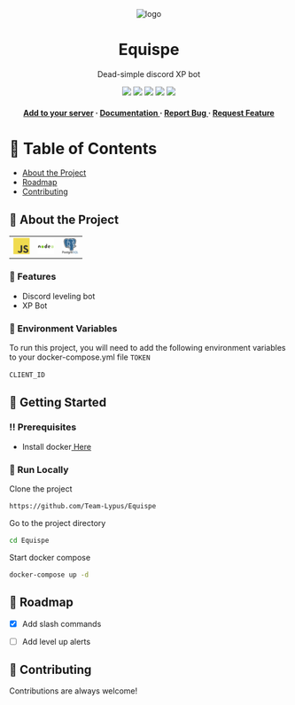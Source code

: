 <div align='center'>

<img src=https://i.imgur.com/Sw5Y6Lz.png alt="logo" width=100 height=100 />

<h1>Equispe</h1>
<p>Dead-simple discord XP bot</p>

<img src="https://img.shields.io/badge/Maintained-Yes-indigo" />
<img src=https://img.shields.io/github/forks/Team-Lypus/Equispe.svg />
<img src=https://img.shields.io/github/stars/Team-Lypus/Equispe.svg />
<img src=https://img.shields.io/github/issues/Team-Lypus/Equispe />
<img src=https://img.shields.io/github/last-commit/Team-Lypus/Equispe />
<h4> <a href=https://discord.com/api/oauth2/authorize?client_id=1115770394096455712&permissions=268438528&scope=bot>Add to your server</a> <span> · </span> <a href="https://github.com/Team-Lypus/Equispe/blob/master/README.md"> Documentation </a> <span> · </span> <a href="https://github.com/Team-Lypus/Equispe/issues"> Report Bug </a> <span> · </span> <a href="https://github.com/Team-Lypus/Equispe/issues"> Request Feature </a> </h4>


</div>

# :notebook_with_decorative_cover: Table of Contents

- [About the Project](#star2-about-the-project)
- [Roadmap](#compass-roadmap)
- [Contributing](#wave-contributing)


## :star2: About the Project

<table>
<tr>

<td> <a href="#"><img src=https://raw.githubusercontent.com/teamedwardforever/Readme-Generator/71f25dd8b98329b168142a6b782a107b75eab178/svg/Skills/Languages/javascript-original.svg alt="Javascript" width="30" /></a> </td>
<td> <a href="#"><img src=https://raw.githubusercontent.com/teamedwardforever/Readme-Generator/71f25dd8b98329b168142a6b782a107b75eab178/svg/Skills/Backend/nodejs-original-wordmark.svg alt="NodeJs" width="30" /></a> </td>
<td> <a href="#"><img src=https://raw.githubusercontent.com/teamedwardforever/Readme-Generator/71f25dd8b98329b168142a6b782a107b75eab178/svg/Skills/Database/postgresql-original-wordmark.svg alt="Postgresql" width="30" /></a> </td>


</tr>
</table>


### :dart: Features
- Discord leveling bot
- XP Bot



### :key: Environment Variables
To run this project, you will need to add the following environment variables to your docker-compose.yml file
`TOKEN`

`CLIENT_ID`



## :toolbox: Getting Started

### :bangbang: Prerequisites

- Install docker<a href="https://www.docker.com/"> Here</a>


### :running: Run Locally

Clone the project

```bash
https://github.com/Team-Lypus/Equispe
```
Go to the project directory
```bash
cd Equispe
```
Start docker compose
```bash
docker-compose up -d
```


## :compass: Roadmap

* [x] Add slash commands
* [ ] Add level up alerts


## :wave: Contributing

<a href="https://github.com/Team-Lypus/Equispe/graphs/contributors"> </a>

Contributions are always welcome!
